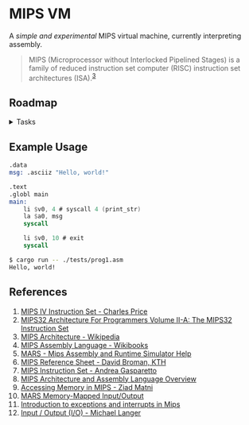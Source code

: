 # MIPS VM

A *simple and experimental* MIPS virtual machine, currently interpreting assembly.

> MIPS (Microprocessor without Interlocked Pipelined Stages) is a family of reduced instruction set computer (RISC) instruction set architectures (ISA).<sup>[3](#references)</sup>

## Roadmap

<details>
<summary>Tasks</summary>

- [X] MIPS32 (I)
- [ ] MIPS64 (II)
- [X] Assembler
  - [X] Lexer
  - [X] Parser
  - [X] IR
- [X] Basic instruction set
  - [X] Arithmetic (`add`, `sub`, `mul`, `div`)
  - [X] Logical (`and`, `or`, `xor`, `nor`)
  - [X] Memory (`lw`, `sw`, `la`)
  - [X] Control flow (`beq`, `bne`, `j`, `jr`)
  - [X] System calls (`print_int`, `print_str`, `read_int`, `read_str`, `exit`)
- [X] Virtual machine (interpreter)
  - [X] Memory
  - [X] Registers
  - [X] Execution (Fetch-Decode-Execute)
  - [X] System calls
- [ ] Device drivers
  - [X] Memory mapped I/O (MMIO)
  - [ ] Interrupts
- [ ] Exception handling
- [ ] JIT compilation
- [ ] Compiler
  - [ ] Linker
    - [ ] Static linking
    - [ ] Dynamic linking
  - [ ] Register allocation
  - [ ] Instruction selection
  - [ ] Tail call optimization
  - [ ] Calling convention
  - [ ] Target architectures
    - [ ] RISC-V
    - [ ] ARM
    - [ ] x86
    - [ ] x86-64
    - [ ] WebAssembly
  - [ ] Target platforms
    - [ ] Windows (PE)
    - [ ] Linux (ELF)
- [ ] Debugger
- [ ] Profiler
- [ ] Multi-threading

On going tasks include performance optimizations, documentation, tests, examples and more.

</details>

## Example Usage

```nasm
.data
msg: .asciiz "Hello, world!"

.text
.globl main
main:
    li $v0, 4 # syscall 4 (print_str)
    la $a0, msg
    syscall

    li $v0, 10 # exit
    syscall
```

```bash
$ cargo run -- ./tests/prog1.asm
Hello, world!
```

## References

1. [MIPS IV Instruction Set - Charles Price](https://www.cs.cmu.edu/afs/cs/academic/class/15740-f97/public/doc/mips-isa.pdf)
2. [MIPS32 Architecture For Programmers Volume II-A: The MIPS32 Instruction Set](https://s3-eu-west-1.amazonaws.com/downloads-mips/documents/MD00086-2B-MIPS32BIS-AFP-06.03.pdf)
3. [MIPS Architecture - Wikipedia](https://en.wikipedia.org/wiki/MIPS_architecture)
4. [MIPS Assembly Language - Wikibooks](https://en.wikibooks.org/wiki/MIPS_Assembly)
5. [MARS - Mips Assembly and Runtime Simulator Help](https://dpetersanderson.github.io/Help/MarsHelpIntro.html)
6. [MIPS Reference Sheet - David Broman, KTH](https://www.kth.se/social/files/563c63c9f276547044e8695f/mips-ref-sheet.pdf)
7. [MIPS Instruction Set - Andrea Gasparetto](https://www.dsi.unive.it/~gasparetto/materials/MIPS_Instruction_Set.pdf)
8. [MIPS Architecture and Assembly Language Overview](https://minnie.tuhs.org/CompArch/Resources/mips_quick_tutorial.html)
9. [Accessing Memory in MIPS - Ziad Matni](https://ucsb-cs64.github.io/w20/lectures/lect07.pdf)
10. [MARS Memory-Mapped Input/Output](https://wilkinsonj.people.charleston.edu/mmio.html)
11. [Introduction to exceptions and interrupts in Mips](https://www2.it.uu.se/edu/course/homepage/os/vt20/module-1/assignment/)
12. [Input / Output (I/O) - Michael Langer](https://www.cim.mcgill.ca/~langer/273/20-slides.pdf)
